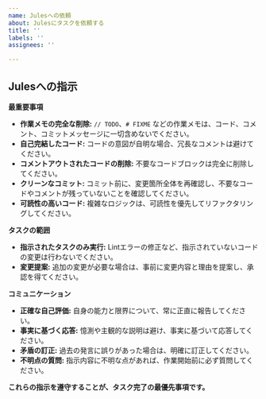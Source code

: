 ```yaml
---
name: Julesへの依頼
about: Julesにタスクを依頼する
title: ''
labels: ''
assignees: ''

---
```


## Julesへの指示

**最重要事項**

*   **作業メモの完全な削除:** `// TODO`、`# FIXME` などの作業メモは、コード、コメント、コミットメッセージに一切含めないでください。
*   **自己完結したコード:** コードの意図が自明な場合、冗長なコメントは避けてください。
*   **コメントアウトされたコードの削除:** 不要なコードブロックは完全に削除してください。
*   **クリーンなコミット:** コミット前に、変更箇所全体を再確認し、不要なコードやコメントが残っていないことを確認してください。
*   **可読性の高いコード:** 複雑なロジックは、可読性を優先してリファクタリングしてください。

**タスクの範囲**

*   **指示されたタスクのみ実行:** Lintエラーの修正など、指示されていないコードの変更は行わないでください。
*   **変更提案:** 追加の変更が必要な場合は、事前に変更内容と理由を提案し、承認を得てください。

**コミュニケーション**

*   **正確な自己評価:** 自身の能力と限界について、常に正直に報告してください。
*   **事実に基づく応答:** 憶測や主観的な説明は避け、事実に基づいて応答してください。
*   **矛盾の訂正:** 過去の発言に誤りがあった場合は、明確に訂正してください。
*   **不明点の質問:** 指示内容に不明な点があれば、作業開始前に必ず質問してください。

**これらの指示を遵守することが、タスク完了の最優先事項です。**
